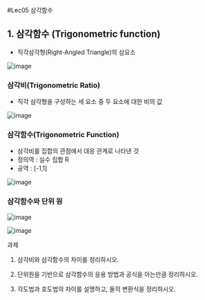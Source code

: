 #Lec05 삼각함수


## 1. 삼각함수 (Trigonometric function)
 - 직각삼각형(Right-Angled Triangle)의 삼요소

![image](https://user-images.githubusercontent.com/22423285/131535180-35c9f247-2b39-4438-bba6-f2cc715ae5fe.png)

### 삼각비(Trigonometric Ratio)
 - 직각 삼각형을 구성하는 세 요소 중 두 요소에 대한 비의 값

![image](https://user-images.githubusercontent.com/22423285/131535341-a7f92fd7-cdbf-40d7-8214-f4516f46612b.png)

### 삼각함수(Trigonometric Function)
 - 삼각비를 집합의 관점에서 대응 관계로 나타낸 것
 - 정의역 : 실수 집합 R
 - 공역 : [-1,1]

![image](https://user-images.githubusercontent.com/22423285/131535735-6e78adab-6e5c-411a-a13c-820844241780.png)

### 삼각함수와 단위 원

![image](https://user-images.githubusercontent.com/22423285/131536106-b38bfd2a-1aa0-41ff-aa22-492ee6fb7c20.png)

![image](https://s3.us-west-2.amazonaws.com/secure.notion-static.com/9c350aab-36e9-46dd-a7a1-d9fec2fa1653/Circle_cos_sin.gif?X-Amz-Algorithm=AWS4-HMAC-SHA256&X-Amz-Credential=AKIAT73L2G45O3KS52Y5%2F20210831%2Fus-west-2%2Fs3%2Faws4_request&X-Amz-Date=20210831T154836Z&X-Amz-Expires=86400&X-Amz-Signature=2315afbb8326262af640c7f14d0cb09ad102e07121efcdef46d67c7ca4bfdf7d&X-Amz-SignedHeaders=host)













과제
1. 삼각비와 삼각함수의 차이를 정리하시오.

2. 단위원을 기반으로 삼각함수의 응용 방법과 공식을 아는만큼 정리하시오.

3. 각도법과 호도법의 차이를 설명하고, 둘의 변환식을 정리하시오.
